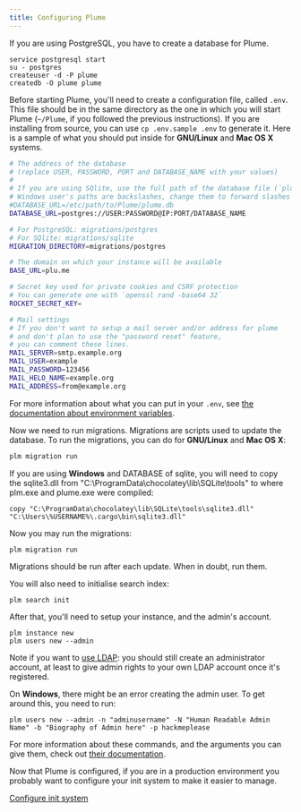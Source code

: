 ```yaml
---
title: Configuring Plume
---
```


If you are using PostgreSQL, you have to create a database for Plume.

```
service postgresql start
su - postgres
createuser -d -P plume
createdb -O plume plume
```

Before starting Plume, you'll need to create a configuration file, called `.env`.
This file should be in the same directory as the one in which you will start Plume (`~/Plume`, if you followed the previous instructions).
If you are installing from source, you can use `cp .env.sample .env` to generate it.
Here is a sample of what you should put inside for **GNU/Linux** and **Mac OS X** systems.

```bash
# The address of the database
# (replace USER, PASSWORD, PORT and DATABASE_NAME with your values)
#
# If you are using SQlite, use the full path of the database file (`plume.db` for instance)
# Windows user's paths are backslashes, change them to forward slashes
#DATABASE_URL=/etc/path/to/Plume/plume.db
DATABASE_URL=postgres://USER:PASSWORD@IP:PORT/DATABASE_NAME

# For PostgreSQL: migrations/postgres
# For SQlite: migrations/sqlite
MIGRATION_DIRECTORY=migrations/postgres

# The domain on which your instance will be available
BASE_URL=plu.me

# Secret key used for private cookies and CSRF protection
# You can generate one with `openssl rand -base64 32`
ROCKET_SECRET_KEY=

# Mail settings
# If you don't want to setup a mail server and/or address for plume
# and don't plan to use the "password reset" feature,
# you can comment these lines.
MAIL_SERVER=smtp.example.org
MAIL_USER=example
MAIL_PASSWORD=123456
MAIL_HELO_NAME=example.org
MAIL_ADDRESS=from@example.org
```

For more information about what you can put in your `.env`,
see [the documentation about environment variables](/environment).

Now we need to run migrations. Migrations are scripts used to update
the database. To run the migrations, you can do for **GNU/Linux** and **Mac OS X**:

```bash
plm migration run
```

If you are using **Windows** and DATABASE of sqlite, you will need to copy the sqlite3.dll from 
"C:\ProgramData\chocolatey\lib\SQLite\tools" to where plm.exe and plume.exe were compiled:
```
copy "C:\ProgramData\chocolatey\lib\SQLite\tools\sqlite3.dll" "C:\Users\%USERNAME%\.cargo\bin\sqlite3.dll"
```

Now you may run the migrations:
```
plm migration run
```

Migrations should be run after each update. When in doubt, run them.

You will also need to initialise search index:

```
plm search init
```

After that, you'll need to setup your instance, and the admin's account.

```
plm instance new
plm users new --admin
```

Note if you want to [use LDAP](../../environment/#ldap): you should still create an administrator account, at least to give admin rights to your own LDAP account once it's registered.

On **Windows**, there might be an error creating the admin user. To get around this, you need to run:
```
plm users new --admin -n "adminusername" -N "Human Readable Admin Name" -b "Biography of Admin here" -p hackmeplease
```

For more information about these commands, and the arguments you can give them,
check out [their documentation](/CLI).

Now that Plume is configured, if you are in a production environment you probably
want to configure your init system to make it easier to manage.

<a class="action" href="/installation/init">Configure init system</a>
